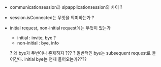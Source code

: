 

- communicationsession과 sipapplicationsession의 차이 ?
- session.isConnected는 무엇을 의미하는가 ?


- initial request, non-initial request에는 무엇이 있는가
  - initial : invite, bye ?
  - non-initial : bye, info



  ? 왜 bye가 두번이나 존재하지 ???
  ? 일반적인 bye는 subsequent request로 들어간다. initial bye는 언제 들어오는가????
